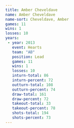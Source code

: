 ```yaml
---
title: Amber Cheveldave
name: Amber Cheveldave
name-sort: Cheveldave, Amber
games: 11
wins: 1
losses: 10
years:
 - year: 2013
   event: Hearts
   team: "AB"
   position: Lead
   games: 11
   wins: 1
   losses: 10
   inturn-total: 86
   inturn-percent: 72
   outturn-total: 108
   outturn-percent: 74
   draw-total: 161
   draw-percent: 72
   takeout-total: 33
   takeout-percent: 78
   shots-total: 194
   shots-percent: 73
---
```

